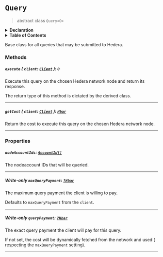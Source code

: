# `Query`

> abstract class `Query<O>`

<details>
<summary><b>Declaration</b></summary>

```typescript
abstract class Query<O> {
    /* property */ nodeAccountIds: AccountId[];

    /* property */ maxQueryPayment: ?Hbar;

    /* property */ queryPayment: ?Hbar;

    execute(client: Client): O;

    getCost(client: Client): Hbar;
}
```

</details>

<details>
<summary><b>Table of Contents</b></summary>

## Support

| Item | Java | JavaScript | Go
| - | - | - | - |
| [`execute`](#execute-client-client-o) | ✅ | ✅ | ✅
| [`getCost`](#getcost-client-client-hbar) | ✅ | ✅ | ✅
| [`nodeAccountIds`](#nodeaccountids-accountId) | ✅ | ✅ | ✅
| [`maxQueryPayment`](#write-only-maxquerypayment-hbar) | ✅ | ✅ | ✅
| [`queryPayment`](#write-only-querypayment-hbar) | ✅ | ✅ | ✅

</details>

Base class for all queries that may be submitted to Hedera.

### Methods

##### `execute` ( `client`: [`Client`](reference/core/Client.md) ): `O`

Execute this query on the chosen Hedera network node and return its response.

The return type of this method is dictated by the derived class.

---

##### `getCost` ( `client`: [`Client`](reference/core/Client.md) ): [`Hbar`](reference/Hbar.md)

Return the cost to execute this query on the chosen Hedera network node.

---

### Properties

##### `nodeAccountIds`: [`AccountId[]`](reference/cryptocurrency/AccountId.md)

The nodeaccount IDs that will be queried.

---

##### **Write-only** `maxQueryPayment`: [`?Hbar`](reference/Hbar.md)

The maximum query payment the client is willing to pay.

Defaults to `maxQueryPayment` from the `client`.

---

##### **Write-only** `queryPayment`: [`?Hbar`](reference/Hbar.md)

The exact query payment the client will pay for this query.

If not set, the cost will be dynamically fetched from the network and used (
respecting the `maxQueryPayment` setting).

---
